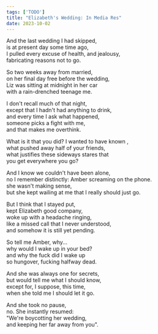```yaml
---
tags: ['TODO']
title: "Elizabeth's Wedding: In Media Res"
date: 2023-10-02
---
```


And the last wedding I had skipped,  
is at present day some time ago,  
I pulled every excuse of health, and jealousy,  
fabricating reasons not to go.

So two weeks away from married,  
on her final day free before the wedding,  
Liz was sitting at midnight in her car  
with a rain-drenched teenage me.

I don't recall much of that night,  
except that I hadn't had anything to drink,  
and every time I ask what happened,  
someone picks a fight with me,  
and that makes me overthink.

What is it that you did? I wanted to have known ,  
what pushed away half of your friends,  
what justifies these sideways stares that  
you get everywhere you go?

And I know we couldn't have been alone,  
no I remember distinctly: Amber screaming on the phone.  
she wasn't making sense,  
but she kept wailing at me that I really should just go.

But I think that I stayed put,  
kept Elizabeth good company,  
woke up with a headache ringing,  
like a missed call that I never understood,  
and somehow it is still yet pending.

So tell me Amber, why...  
why would I wake up in your bed?  
and why the fuck did I wake up  
so hungover, fucking halfway dead.

And she was always one for secrets,  
but would tell me what I should know,  
except for, I suppose, this time,  
when she told me I should let it go.

And she took no pause,  
no. She instantly resumed:  
"We're boycotting her wedding,  
and keeping her far away from you".
